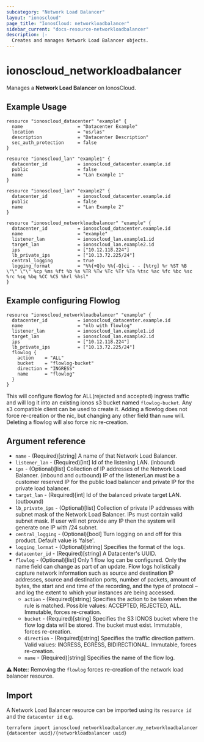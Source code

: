 ```yaml
---
subcategory: "Network Load Balancer"
layout: "ionoscloud"
page_title: "IonosCloud: networkloadbalancer"
sidebar_current: "docs-resource-networkloadbalancer"
description: |-
  Creates and manages Network Load Balancer objects.
---
```


# ionoscloud_networkloadbalancer

Manages a **Network Load Balancer**  on IonosCloud.

## Example Usage

```hcl
resource "ionoscloud_datacenter" "example" {
  name                    = "Datacenter Example"
  location                = "us/las"
  description             = "Datacenter Description"
  sec_auth_protection     = false
}

resource "ionoscloud_lan" "example1" {
  datacenter_id           = ionoscloud_datacenter.example.id
  public                  = false
  name                    = "Lan Example 1"
}

resource "ionoscloud_lan" "example2" {
  datacenter_id           = ionoscloud_datacenter.example.id
  public                  = false
  name                    = "Lan Example 2"
}

resource "ionoscloud_networkloadbalancer" "example" {
  datacenter_id           = ionoscloud_datacenter.example.id
  name                    = "example"
  listener_lan            = ionoscloud_lan.example1.id
  target_lan              = ionoscloud_lan.example2.id
  ips                     = ["10.12.118.224"]
  lb_private_ips          = ["10.13.72.225/24"]
  central_logging         = true
  logging_format          = "%%{+Q}o %%{-Q}ci - - [%trg] %r %ST %B \"\" \"\" %cp %ms %ft %b %s %TR %Tw %Tc %Tr %Ta %tsc %ac %fc %bc %sc %rc %sq %bq %CC %CS %hrl %hsl"
}
```

## Example configuring Flowlog

```hcl
resource "ionoscloud_networkloadbalancer" "example" {
  datacenter_id           = ionoscloud_datacenter.example.id
  name                    = "nlb with flowlog"
  listener_lan            = ionoscloud_lan.example1.id
  target_lan              = ionoscloud_lan.example2.id
  ips                     = ["10.12.118.224"]
  lb_private_ips          = ["10.13.72.225/24"]
  flowlog {
    action    = "ALL"
    bucket    = "flowlog-bucket"
    direction = "INGRESS"
    name      = "flowlog"
  }  
}

```

This will configure flowlog for ALL(rejected and accepted) ingress traffic and will log it into an existing ionos s3 bucket named `flowlog-bucket`. Any s3 compatible client can be used to create it. Adding a flowlog does not force re-creation or the nic, but changing any other field than
`name` will. Deleting a flowlog will also force nic re-creation.

## Argument reference

- `name` - (Required)[string] A name of that Network Load Balancer.
- `listener_lan` - (Required)[int] Id of the listening LAN. (inbound)
- `ips` - (Optional)[list] Collection of IP addresses of the Network Load Balancer. (inbound and outbound) IP of the listenerLan must be a customer reserved IP for the public load balancer and private IP for the private load balancer.
- `target_lan` - (Required)[int] Id of the balanced private target LAN. (outbound)
- `lb_private_ips` - (Optional)[list] Collection of private IP addresses with subnet mask of the Network Load Balancer. IPs must contain valid subnet mask. If user will not provide any IP then the system will generate one IP with /24 subnet.
- `central_logging` - (Optional)[bool] Turn logging on and off for this product. Default value is 'false'.
- `logging_lormat` - (Optional)[string] Specifies the format of the logs.
- `datacenter_id` - (Required)[string] A Datacenter's UUID.
- `flowlog` - (Optional)[list] Only 1 flow log can be configured. Only the name field can change as part of an update. Flow logs holistically capture network information such as source and destination IP addresses, source and destination ports, number of packets, amount of bytes, the start and end time of the recording, and the type of protocol – and log the extent to which your instances are being accessed.
    - `action` - (Required)[string] Specifies the action to be taken when the rule is matched. Possible values: ACCEPTED, REJECTED, ALL. Immutable, forces re-creation.
    - `bucket` - (Required)[string] Specifies the S3 IONOS bucket where the flow log data will be stored. The bucket must exist. Immutable, forces re-creation.
    - `direction` - (Required)[string] Specifies the traffic direction pattern. Valid values: INGRESS, EGRESS, BIDIRECTIONAL. Immutable, forces re-creation.
    - `name` - (Required)[string] Specifies the name of the flow log.

⚠️ **Note:**: Removing the `flowlog` forces re-creation of the network load balancer resource.

## Import

A Network Load Balancer resource can be imported using its `resource id` and the `datacenter id` e.g.

```shell
terraform import ionoscloud_networkloadbalancer.my_networkloadbalancer {datacenter uuid}/{networkloadbalancer uuid}
```